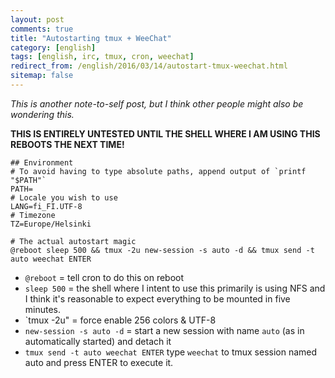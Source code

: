 ```yaml
---
layout: post
comments: true
title: "Autostarting tmux + WeeChat"
category: [english]
tags: [english, irc, tmux, cron, weechat]
redirect_from: /english/2016/03/14/autostart-tmux-weechat.html
sitemap: false
---
```


_This is another note-to-self post, but I think other people might also be
wondering this._

**THIS IS ENTIRELY UNTESTED UNTIL THE SHELL WHERE I AM USING THIS REBOOTS THE
NEXT TIME!**

```cron
## Environment
# To avoid having to type absolute paths, append output of `printf "$PATH"`
PATH=
# Locale you wish to use
LANG=fi_FI.UTF-8
# Timezone
TZ=Europe/Helsinki

# The actual autostart magic
@reboot sleep 500 && tmux -2u new-session -s auto -d && tmux send -t auto weechat ENTER
```

- `@reboot` = tell cron to do this on reboot
- `sleep 500` = the shell where I intent to use this primarily is using NFS and
  I think it's reasonable to expect everything to be mounted in five minutes.
- `tmux -2u" = force enable 256 colors & UTF-8
- `new-session -s auto -d` = start a new session with name `auto` (as in
  automatically started) and detach it
- `tmux send -t auto weechat ENTER` type `weechat` to tmux session named auto
  and press ENTER to execute it.
